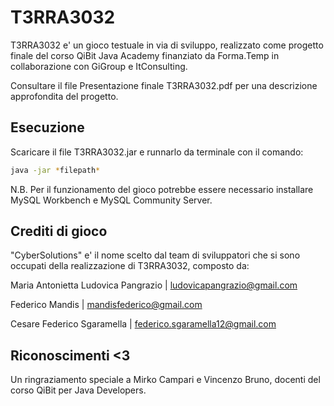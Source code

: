 # T3RRA3032

T3RRA3032 e' un gioco testuale in via di sviluppo, realizzato come progetto finale del corso QiBit Java Academy finanziato da Forma.Temp in collaborazione con GiGroup e ItConsulting.

Consultare il file Presentazione finale T3RRA3032.pdf per una descrizione approfondita del progetto.

## Esecuzione

Scaricare il file T3RRA3032.jar e runnarlo da terminale con il comando:

```bash
java -jar *filepath*
```
N.B. Per il funzionamento del gioco potrebbe essere necessario installare MySQL Workbench e MySQL Community Server.

## Crediti di gioco
"CyberSolutions" e' il nome scelto dal team di sviluppatori che si sono occupati della realizzazione di T3RRA3032, composto da:

Maria Antonietta Ludovica Pangrazio | ludovicapangrazio@gmail.com

Federico Mandis | mandisfederico@gmail.com

Cesare Federico Sgaramella | federico.sgaramella12@gmail.com

## Riconoscimenti <3
Un ringraziamento speciale a Mirko Campari e Vincenzo Bruno, docenti del corso QiBit per Java Developers.
